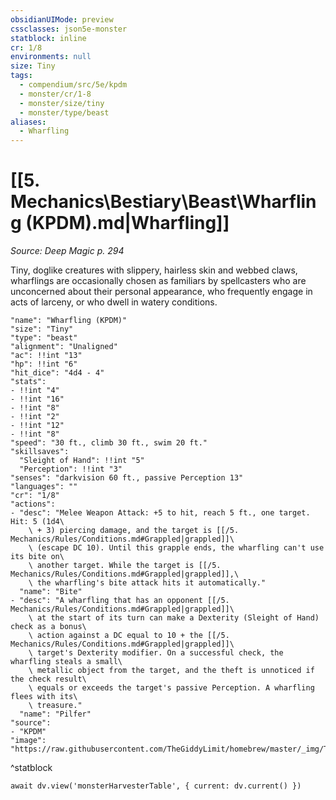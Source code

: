 ```yaml
---
obsidianUIMode: preview
cssclasses: json5e-monster
statblock: inline
cr: 1/8
environments: null
size: Tiny
tags:
  - compendium/src/5e/kpdm
  - monster/cr/1-8
  - monster/size/tiny
  - monster/type/beast
aliases:
  - Wharfling
---
```

# [[5. Mechanics\Bestiary\Beast\Wharfling (KPDM).md|Wharfling]]
*Source: Deep Magic p. 294*

Tiny, doglike creatures with slippery, hairless skin and webbed claws, wharflings are occasionally chosen as familiars by spellcasters who are unconcerned about their personal appearance, who frequently engage in acts of larceny, or who dwell in watery conditions.

```statblock
"name": "Wharfling (KPDM)"
"size": "Tiny"
"type": "beast"
"alignment": "Unaligned"
"ac": !!int "13"
"hp": !!int "6"
"hit_dice": "4d4 - 4"
"stats":
- !!int "4"
- !!int "16"
- !!int "8"
- !!int "2"
- !!int "12"
- !!int "8"
"speed": "30 ft., climb 30 ft., swim 20 ft."
"skillsaves":
  "Sleight of Hand": !!int "5"
  "Perception": !!int "3"
"senses": "darkvision 60 ft., passive Perception 13"
"languages": ""
"cr": "1/8"
"actions":
- "desc": "Melee Weapon Attack: +5 to hit, reach 5 ft., one target. Hit: 5 (1d4\
    \ + 3) piercing damage, and the target is [[/5. Mechanics/Rules/Conditions.md#Grappled|grappled]]\
    \ (escape DC 10). Until this grapple ends, the wharfling can't use its bite on\
    \ another target. While the target is [[/5. Mechanics/Rules/Conditions.md#Grappled|grappled]],\
    \ the wharfling's bite attack hits it automatically."
  "name": "Bite"
- "desc": "A wharfling that has an opponent [[/5. Mechanics/Rules/Conditions.md#Grappled|grappled]]\
    \ at the start of its turn can make a Dexterity (Sleight of Hand) check as a bonus\
    \ action against a DC equal to 10 + the [[/5. Mechanics/Rules/Conditions.md#Grappled|grappled]]\
    \ target's Dexterity modifier. On a successful check, the wharfling steals a small\
    \ metallic object from the target, and the theft is unnoticed if the check result\
    \ equals or exceeds the target's passive Perception. A wharfling flees with its\
    \ treasure."
  "name": "Pilfer"
"source":
- "KPDM"
"image": "https://raw.githubusercontent.com/TheGiddyLimit/homebrew/master/_img/ToB/token/Wharfling.png"
```
^statblock

```dataviewjs
await dv.view('monsterHarvesterTable', { current: dv.current() })
```

